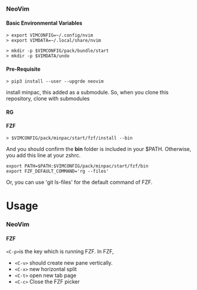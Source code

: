 
### NeoVim

#### Basic Environmental Variables


```
> export VIMCONFIG=~/.config/nvim
> export VIMDATA=~/.local/share/nvim
```


```
> mkdir -p $VIMCONFIG/pack/bundle/start
> mkdir -p $VIMDATA/undo

```


#### Pre-Requisite 

```
> pip3 install --user --upgrde neovim
```
install minpac, this added as a submodule. So, when you clone this repository, clone with submodules


#### RG

#### FZF

```
> $VIMCONFIG/pack/minpac/start/fzf/install --bin
```

And you should confirm the **bin** folder is included in your $PATH. Otherwise, you add this line at your zshrc.

```
export PATH=$PATH:$VIMCONFIG/pack/minpac/start/fzf/bin
export FZF_DEFAULT_COMMAND='rg --files'
```

Or, you can use 'git ls-files' for the default command of FZF.




# Usage

### NeoVim

#### FZF

```<C-p>```is the key which is running FZF. In FZF, 

- ```<C-v>``` should create new pane vertically.
- ```<C-x>``` new horizontal split 
- ```<C-t>``` open new tab page
- ```<C-c>``` Close the FZF picker
